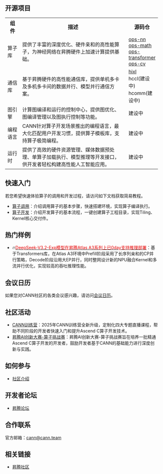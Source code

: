 
## 开源项目

<table style="width:100%">
  <tr>
    <th style="width:10%"><span style="font-size:17px;">组件</span></th>
    <th style="width:75%"><span style="font-size:17px;">描述</span></th>
	  <th style="width:15%"><span style="font-size:17px;">源码仓</span></th>
  </tr>
    <tr>
    <td><span style="font-size:16px;">算子库</span></td>
    <td><span style="font-size:16px;">提供了丰富的深度优化、硬件亲和的高性能算子，为神经网络在昇腾硬件上加速计算提供基础。</span></td>
	<td>
      <a href="https://gitcode.com/cann/ops-nn"><span style="font-size:16px;">ops-nn</span></a><br>
      <a href="https://gitcode.com/cann/ops-math"><span style="font-size:16px;">ops-math</span></a><br>
      <a href="https://gitcode.com/cann/ops-transformer"><span style="font-size:16px;">ops-transformer</span></a><br>
       <a href="https://gitcode.com/cann/ops-cv"><span style="font-size:16px;">ops-cv</span></a></td>
  </tr>
  <tr>
    <td><span style="font-size:16px;">通信库</span></td>
    <td><span style="font-size:16px;">基于昇腾硬件的高性能通信库，提供单机多卡及多机多卡间的数据并行、模型并行通信方案。</span></td>
	<td><a href="https://gitcode.com/cann/hixl"><span style="font-size:16px;">hixl</span></a><br>
      <span style="font-size:16px;">hccl(建设中)</span></a><br>
      <span style="font-size:16px;">hcomm(建设中)</span></a><br>
       </td>
  </tr>
  <tr>
    <td><span style="font-size:16px;">图引擎</span></td>
    <td><span style="font-size:16px;">计算图编译和运行的控制中心，提供图优化、图编译管理以及图执行控制等功能。</span></td>
	<td><span style="font-size:16px;">建设中</span></td>
  </tr>
  <tr>
    <td><span style="font-size:16px;">编程语言</span></td>
    <td><span style="font-size:16px;">CANN针对算子开发场景推出的编程语言，最大化匹配用户开发习惯，提供算子模板库，支持算子极简编程。</span></td>
	<td><span style="font-size:16px;">建设中</span><span style="font-size:16px;"></span></td>
  </tr>
   <tr>
    <td><span style="font-size:16px;">运行时</span></td>
    <td><span style="font-size:16px;">提供了高效的硬件资源管理、媒体数据预处理、单算子加载执行、模型推理等开发接口，供开发者轻松构建高性能人工智能应用。</span></td>
	<td><span style="font-size:16px;">建设中</span></td>
  </tr>
</table>

## 快速入门

若您希望快速体验算子的调用和开发过程，请访问如下文档获取简易教程。

- [算子调用](https://gitcode.com/cann/ops-math/blob/master/docs/context/quick_op_invocation.md)：介绍调用算子的基本步骤，快速搭建环境，实现算子编译执行。
- [算子开发](https://gitcode.com/cann/ops-math/blob/master/docs/context/quick_op_develop.md)：介绍开发算子的基本流程，一键创建算子工程目录，实现Tiling、Kernel核心交付件。

## 热门样例
- 🔥[<span style="color:#e60000;">DeepSeek-V3.2-Exp模型在昇腾Atlas A3系列上已0day支持推理部署</span>](https://gitcode.com/cann/cann-recipes-infer/blob/master/models/deepseek-v3.2-exp/README.md)：基于Transformers库，在Atlas A3环境中Prefill阶段采用了长序列亲和的CP并行策略，Decode阶段沿用大EP并行，同时整网设计新的NPU融合Kernel和多流并行优化，实现较高的吞吐推理性能。


## 会议日历

如果您对CANN社区的各类会议感兴趣，请访问[会议日历](https://meeting.osinfra.cn/cann/)。

## 社区活动
- [CANN训练营](https://www.hiascend.com/developer/activities/cann20251)：2025年CANN训练营全新升级，定制化四大专题直播课程，帮助不同阶段的开发者快速入门和提升Ascend C算子开发技术。
- [昇腾AI创新大赛-算子挑战赛](https://www.hiascend.com/developer/ops)：昇腾AI创新大赛-算子挑战赛旨在培养一批精通Ascend C算子开发的开发者，鼓励开发者基于CANN的基础能力进行深度创新与实践。

## 如何参与
- [社区介绍](https://gitcode.com/cann/community)

## 开发者论坛
- [昇腾论坛](https://www.hiascend.com/forum/forum-0106101385921175004-1.html)


## 合作联系

官方邮箱：cann@cann.team

## 相关链接
- [昇腾社区](https://www.hiascend.com/cann)
    